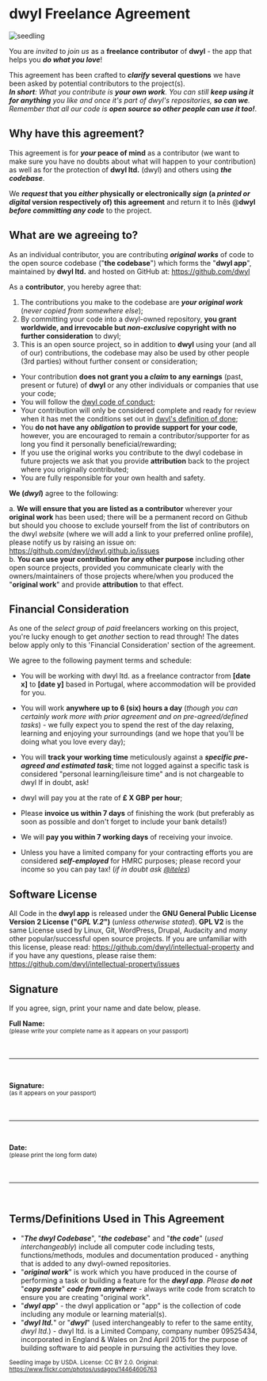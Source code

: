 # dwyl Freelance Agreement

![seedling](http://i.imgur.com/u6xFrZX.jpg)

You are _invited_ to _join us_ as a **freelance contributor** of **dwyl**  - the app that helps you _**do what you love**_!

This agreement has been crafted to **_clarify_ several questions** we have been asked by potential contributors to the project(s).    
_**In short**: What you contribute is **your own work**. You can still **keep using it for anything** you like and once it's part of dwyl's repositories, **so can we**. Remember that all our code is **open source so other people can use it too!**_.


## Why have this agreement?

This agreement is for **_your_ peace of mind** as a contributor (we want to make sure you have no doubts about what will happen to your contribution) as well as for the protection of **dwyl ltd.** (dwyl) and others using _**the codebase**_.

We **_request_ that you _either_ physically or electronically _sign_ (a _printed or digital_ version respectively of) this agreement** and return it to Inês @**dwyl** _**before committing any code**_ to the project.

## What are we agreeing to?

As an individual contributor, you are contributing **_original works_** of code
to the open source codebase ("**the codebase**") which forms the "**dwyl app**",
maintained by **dwyl ltd.** and hosted on GitHub at: https://github.com/dwyl

As a **contributor**, you hereby agree that:

1. The contributions you make to the codebase are **_your original work_**
(_never copied from somewhere else_);
2. By committing your code into a dwyl-owned repository, **you grant worldwide, and irrevocable but _non-exclusive_ copyright with no further consideration** to dwyl;
3. This is an open source project, so in addition to **dwyl** using your (and all of our) contributions, the codebase may also be used by other people (3rd parties) without further consent or consideration;
+ Your contribution **does not grant you a _claim_ to any earnings** (past, present or future) of **dwyl** or any other individuals or companies that use your code;
+ You will follow the [dwyl code of conduct](https://github.com/dwyl/code-of-conduct);
+ Your contribution will only be considered complete and ready for review when it has met the conditions set out in [dwyl's definition of done](https://github.com/dwyl/definition-of-done);
+ You **do not have any _obligation_ to provide support for your code**, however, you are encouraged to remain a contributor/supporter for as long you find it personally beneficial/rewarding;
+ If you use the original works you contribute to the dwyl codebase in future projects we ask that you provide **attribution** back to the project where you originally contributed;
+ You are fully responsible for your own health and safety.

**We (_dwyl_)** agree to the following:

a. **We will ensure that you are listed as a contributor** wherever your **original work** has been used; there will be a permanent record on Github but should you choose to exclude yourself from the list of contributors on the dwyl _website_ (where we will add a link to your preferred online profile), please notify us by raising an issue on: https://github.com/dwyl/dwyl.github.io/issues  
b. **You can use your contribution for any other purpose** including other open source projects, provided you communicate clearly with the owners/maintainers of those projects where/when you produced the "**original work**" and provide **attribution** to that effect.

## Financial Consideration

As one of the _select group_ of _paid_ freelancers working on this project, you're lucky enough to get _another_ section to read through! The dates below apply only to this 'Financial Consideration' section of the agreement.

We agree to the following payment terms and schedule:

+ You will be working with dwyl ltd. as a freelance contractor from **[date x]** to **[date y]** based in Portugal, where accommodation will be provided for you.
+ You will work **anywhere up to 6 (six) hours a day**
(_though you can certainly work more with prior agreement and on pre-agreed/defined tasks_) - we fully expect you to spend the rest of the day relaxing,
learning and enjoying your surroundings (and we hope that
you'll be doing what you love every day);
+ You will **track your working time** meticulously against a ***specific pre-agreed and estimated task***; time not logged against a specific task is considered "personal learning/leisure time" and is not chargeable to dwyl If in doubt, ask!


+ dwyl will pay you at the rate of **£ X GBP per hour**;
+ Please **invoice us within 7 days** of finishing the work (but preferably as soon as possible and don't forget to include your bank details!)
+ We will **pay you within 7 working days** of receiving your invoice.
+ Unless you have a limited company for your contracting efforts you are considered
***self-employed*** for HMRC purposes; please record your income so you can pay tax! (_if in doubt ask [@iteles](github.com/iteles)_)

## Software License

All Code in the **dwyl app** is released under the **GNU General Public License Version 2 License ("_GPL V.2_")** (_unless otherwise stated_).
**GPL V2** is the same License used by Linux, Git, WordPress, Drupal, Audacity and _many_ other popular/successful open source projects.
If you are unfamiliar with this license, please read:
https://github.com/dwyl/intellectual-property
and if you have any questions, please raise them:
https://github.com/dwyl/intellectual-property/issues





## Signature
If you agree, sign, print your name and date below, please.

**Full Name:**    
<small>(please write your complete name as it appears on your passport) </small>
<br/>
<br/>
<br/>
*****

<br/>

**Signature:**    
<small>(as it appears on your passport) </small>
<br/>
<br/>
<br/>
*****

<br/>

**Date:**    
<small>(please print the long form date) </small>
<br/>
<br/>
<br/>
*****

<br/>


## Terms/Definitions Used in This Agreement

+ "_**The dwyl Codebase**_", "_**the codebase**_" and "_**the code**_" (*used interchangeably*) include all computer code including tests, functions/methods, modules and documentation produced - anything that is added to any dwyl-owned repositories.
+ "_**original work**_" is work which you have produced in the course of performing a task or building a feature for the _**dwyl app**_.
_Please **do not**_ "_**copy paste**_" _**code from anywhere**_ - always write code from scratch to ensure you are creating "original work".
+ "_**dwyl app**_" - the dwyl application or "app" is the collection of code including any module or learning material(s).
+ "_**dwyl ltd.**_" or "_**dwyl**_" (used interchangeably to refer to the same entity, _dwyl ltd._) - dwyl ltd. is a Limited Company, company number 09525434, incorporated in England & Wales on 2nd April 2015 for the purpose of building software to aid people in pursuing the activities they love.



<small>Seedling image by USDA. License: CC BY 2.0. Original: https://www.flickr.com/photos/usdagov/14464606763</small>
